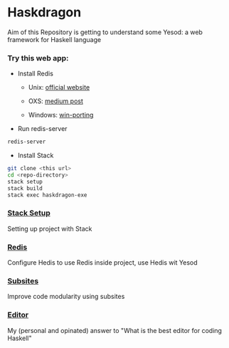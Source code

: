 # Haskdragon

Aim of this Repository is getting to understand some Yesod: a web framework for Haskell language

### Try this web app:

- Install Redis

  - Unix: [official website](https://redis.io/)


  - OXS: [medium post](https://medium.com/@petehouston/install-and-config-redis-on-mac-os-x-via-homebrew-eb8df9a4f298)
  - Windows: [win-porting](https://github.com/ServiceStack/redis-windows)

- Run redis-server

```bash
redis-server
```



- Install Stack
```bash
git clone <this url>
cd <repo-directory>
stack setup
stack build
stack exec haskdragon-exe
```



### [Stack Setup](./tutorial/Stack.md)

Setting up project with Stack

### [Redis](./tutorial/Redis.md)
Configure Hedis to use Redis inside project, use Hedis wit Yesod

### [Subsites](./tutorial/Subsites.md)
Improve code modularity using subsites

### [Editor](./tutorial/Editor.md)
My (personal and opinated) answer to "What is the best editor for coding Haskell"
